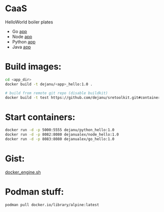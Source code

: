 # CaaS
HelloWorld boiler plates

* Go [app](https://github.com/dejanu/CaaS/blob/master/go_hello/README.md)
* Node [app](https://github.com/dejanu/CaaS/tree/master/js_hello/README.md)
* Python [app](https://github.com/dejanu/CaaS/blob/master/python_hello/README.md)
* Java [app](https://github.com/dejanu/CaaS/blob/master/java_hello/README.md)

# Build images:
```bash
cd <app_dir>
docker build -t dejanu/<app>_hello:1.0 .

# build from remote git repo (disable buildkit)
docker build -t test https://github.com/dejanu/sretoolkit.git#container:docker --no-cache
```

# Start containers:
```bash
docker run -d -p 5000:5555 dejanu/python_hello:1.0
docker run -d -p 8082:8080 dejanualex/node_hello:1.0
docker run -d -p 8083:8080 dejanualex/go_hello:1.0
```
# Gist:

[docker_engine.sh](https://gist.github.com/dejanu/b4e15c76851502660ec1d43d3018b9c0)

# Podman stuff:
```bash
podman pull docker.io/library/alpine:latest
```